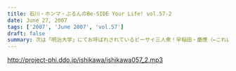 ```yaml
---
title: 石川・ホンマ・ぶるんのBe-SIDE Your Life! vol.57-2
date: June 27, 2007
tags: ['2007', 'June 2007', 'vol.57']
draft: false
summary: 次は「明治大学」にてお呼ばれされているビーサイ三人衆！早稲田・慶應（←これはパトロールですが）・・・と、六大学制覇も間近であります。明治大学は「御茶ノ水」でありますんで、都内の人たちはもっと来やすくなったぞ！是非ともこちらにも足を運んでくださいませ〜〜NAMAE
---
```


http://project-phi.ddo.jp/ishikawa/ishikawa057_2.mp3